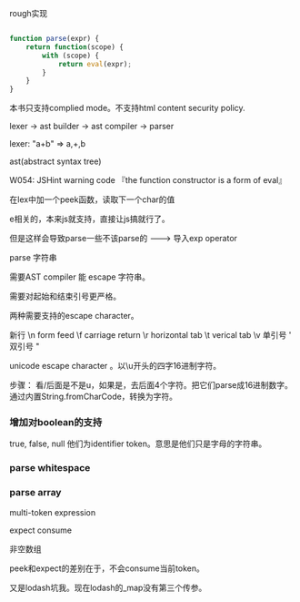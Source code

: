 rough实现

```javascript

function parse(expr) {
    return function(scope) {
        with (scope) {
            return eval(expr);
        }
    }
}
```

本书只支持complied mode。不支持html content security policy.

lexer -> ast builder -> ast compiler -> parser

lexer: "a+b" => a,+,b

ast(abstract syntax tree)

W054: JSHint warning code 『the function constructor is a form of eval』

在lex中加一个peek函数，读取下一个char的值

e相关的，本来js就支持，直接让js搞就行了。

但是这样会导致parse一些不该parse的 ---> 导入exp operator

parse 字符串

需要AST compiler 能 escape 字符串。

需要对起始和结束引号更严格。

两种需要支持的escape character。

新行 \n 
form feed \f
carriage return \r
horizontal tab \t
verical tab \v
单引号 \'
双引号 \"

unicode escape character 。以\u开头的四字16进制字符。

步骤：
看/后面是不是u，如果是，去后面4个字符。把它们parse成16进制数字。通过内置String.fromCharCode，转换为字符。

### 增加对boolean的支持

true, false, null 他们为identifier token。意思是他们只是字母的字符串。

### parse whitespace

### parse array


multi-token expression

expect 
consume

非空数组

peek和expect的差别在于，不会consume当前token。


又是lodash坑我。现在lodash的_map没有第三个传参。












